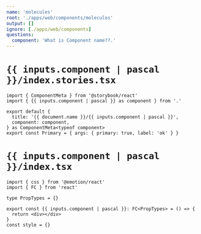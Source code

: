 ```yaml
---
name: 'molecules'
root: './apps/web/components/molecules'
output: []
ignore: [./apps/web/components]
questions:
  component: 'What is Component name??.'
---
```


# `{{ inputs.component | pascal }}/index.stories.tsx`

```tsx
import { ComponentMeta } from '@storybook/react'
import { {{ inputs.component | pascal }} as component } from '.'

export default {
  title: '{{ document.name }}/{{ inputs.component | pascal }}',
  component: component,
} as ComponentMeta<typeof component>
export const Primary = { args: { primary: true, label: 'ok' } }

```

# `{{ inputs.component | pascal }}/index.tsx`

```tsx
import { css } from '@emotion/react'
import { FC } from 'react'

type PropTypes = {}

export const {{ inputs.component | pascal }}: FC<PropTypes> = () => {
  return <div></div>
}
const style = {}
```

